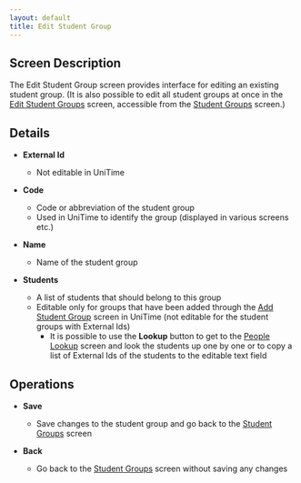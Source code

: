 ```yaml
---
layout: default
title: Edit Student Group
---
```



## Screen Description

The Edit Student Group screen provides interface for editing an existing student group. (It is also possible to edit all student groups at once in the [Edit Student Groups](edit-student-groups) screen, accessible from the [Student Groups](student-groups) screen.)

## Details

* **External Id**
	* Not editable in UniTime

* **Code**
	* Code or abbreviation of the student group
	* Used in UniTime to identify the group (displayed in various screens etc.)

* **Name**
	* Name of the student group

* **Students**
	* A list of students that should belong to this group
	* Editable only for groups that have been added through the [Add Student Group](add-student-group) screen in UniTime (not editable for the student groups with External Ids)
		* It is possible to use the **Lookup** button to get to the [People Lookup](people-lookup) screen and look the students up one by one or to copy a list of External Ids of the students to the editable text field

## Operations

* **Save**
	* Save changes to the student group and go back to the [Student Groups](student-groups) screen

* **Back**
	* Go back to the [Student Groups](student-groups) screen without saving any changes
